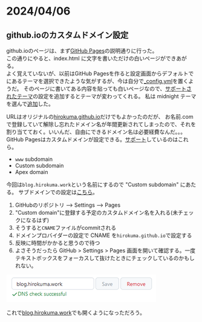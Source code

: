 # 2024/04/06

## github.ioのカスタムドメイン設定

github.ioのページは、まず[GitHub Pages](https://pages.github.com/)の説明通りに行った。  
この通りにやると、index.html に文字を書いただけの白いページができあがる。  
よく覚えていないが、以前はGitHub Pagesを作ると設定画面からデフォルトでにあるテーマを選択できたような気がするが、今は自分で[_config.yml](https://docs.github.com/en/pages/setting-up-a-github-pages-site-with-jekyll/about-github-pages-and-jekyll)を置くようだ。
そのページに書いてある内容を貼っても白いページなので、[サポートされたテーマ](https://pages.github.com/themes/)の設定を追加するとテーマが変わってくれる。
私は midnight テーマを選んで[追加](https://github.com/hirokuma/hirokuma.github.io/blob/afba836e9d8152a4d1ac2f01952ed47b3ad1c0ed/_config.yml#L11-L13)した。

URLはオリジナルの[hirokuma.github.io](https://hirokuma.github.io)だけでもよかったのだが、
お名前.comで登録していて解除し忘れたドメイン名が年間更新されてしまったので、それを割り当てておく。いいんだ、自由にできるドメイン名は必要経費なんだ。。。  
GitHub Pagesはカスタムドメインが設定できる。[サポート](https://docs.github.com/en/pages/configuring-a-custom-domain-for-your-github-pages-site/about-custom-domains-and-github-pages#supported-custom-domains)しているのはこれら。

* `www` subdomain
* Custom subdomain
* Apex domain

今回は`blog.hirokuma.work`という名前にするので "Custom subdomain" にあたる。
サブドメインでの設定は[こちら](https://docs.github.com/en/pages/configuring-a-custom-domain-for-your-github-pages-site/managing-a-custom-domain-for-your-github-pages-site#configuring-a-subdomain)。

1. GitHubのリポジトリ --> Settings --> Pages
2. "Custom domain"に登録する予定のカスタムドメイン名を入れる(未チェックになるはず)
3. そうすると`CNAME`ファイルがcommitされる
4. ドメインプロバイダーの設定で CNAME を`hirokuma.github.io`で設定する
5. 反映に時間がかかると思うので待つ
6. よさそうだったら GitHub > Settings > Pages 画面を開いて確認する。一度テキストボックスをフォーカスして抜けたときにチェックしているのかもしれない。

![domain ok](20240406-1.png)

これで[blog.hirokuma.work](https://blog.hirokuma.work/)でも開くようになっただろう。
